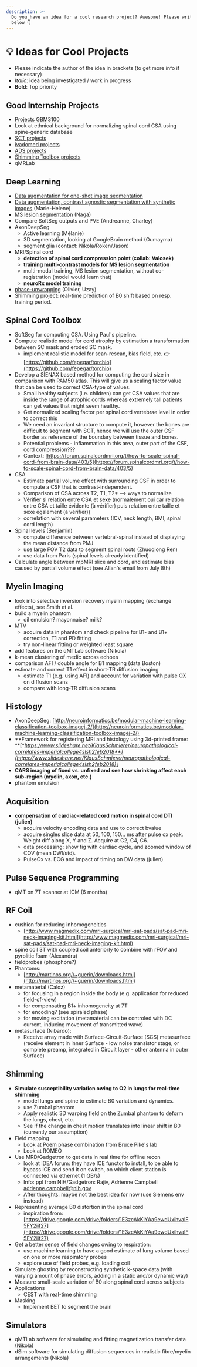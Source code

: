```yaml
---
description: >-
  Do you have an idea for a cool research project? Awesome! Please write it down
  below 👇
---
```


# <span>💡</span> Ideas for Cool Projects

* Please indicate the author of the idea in brackets (to get more info if necessary)
* _Italic_: idea being investigated / work in progress
* **Bold**: Top priority

## Good Internship Projects

* [Projects GBM3100](https://drive.google.com/drive/folders/1\_LuA1rKbHq6sgacGRvw3\_Er7sCWND0wt)
* Look at ethnical background for normalizing spinal cord CSA using spine-generic database
* [SCT projects](https://github.com/neuropoly/spinalcordtoolbox/issues?q=is%3Aopen+is%3Aissue+label%3A%22good+internship+project%22)
* [ivadomed projects](https://github.com/ivadomed/ivadomed/issues?q=is%3Aopen+is%3Aissue+label%3A%22Good+intership+project%22)
* [ADS projects](https://github.com/neuropoly/axondeepseg/labels/good%20internship%20project)
* [Shimming Toolbox projects](https://github.com/shimming-toolbox/shimming-toolbox/labels/good%20internship%20project)
* qMRLab

## Deep Learning

* [Data augmentation for one-shot image segmentation](https://arxiv.org/pdf/1902.09383v1.pdf)
* [Data augmentation, contrast agnostic segmentation with synthetic images](https://arxiv.org/abs/2003.01995) (Marie-Helene)
* [MS lesion segmentation](https://github.com/ivadomed/pipeline-ms-lesion) (Naga)
* Compare SoftSeg outputs and PVE (Andreanne, Charley)
* AxonDeepSeg
  * Active learning (Mélanie)
  * 3D segmentation, looking at GoogleBrain method (Oumayma)
  * segment glia (contact: Nikola/Roken/Jason)
* MRI/Spinal cord
  * **detection of spinal cord compression point (collab: Valosek)**
  * **training multi-contrast models for MS lesion segmentation**
  * multi-modal training, MS lesion segmentation, without co-registration (model would learn that)
  * **neuroRx model training**
* [phase-unwrapping](https://github.com/neuropoly/ml-phase-unwrapping) (Olivier, Uzay)
* Shimming project: real-time prediction of B0 shift based on resp. training period.

## Spinal Cord Toolbox

* SoftSeg for computing CSA. Using Paul's pipeline.
* Compute realistic model for cord atrophy by estimation a transformation between SC mask and eroded SC mask.
  * implement realistic model for scan-rescan, bias field, etc. 👉 [https://github.com/fepegar/torchio](https://github.com/fepegar/torchio)
* Develop a SIENAX based method for computing the cord size in comparison with PAM50 atlas. This will give us a scaling factor value that can be used to correct CSA-type of values.
  * Small healthy subjects (i.e. children) can get CSA values that are inside the range of atrophic cords whereas extremely tall patients can get values that might seem healthy.
  * Get normalized scaling factor per spinal cord vertebrae level in order to correct this
  * We need an invariant structure to compute it, however the bones are difficult to segment with SCT, hence we will use the outer CSF border as reference of the boundary between tissue and bones.
  * Potential problems - inflammation in this area, outer part of the CSF, cord compression???
  * Context: [https://forum.spinalcordmri.org/t/how-to-scale-spinal-cord-from-brain-data/403/5](https://forum.spinalcordmri.org/t/how-to-scale-spinal-cord-from-brain-data/403/5)
* CSA
  * Estimate partial volume effect with surrounding CSF in order to compute a CSF that is contrast-independent.
  * Comparison of CSA across T2, T1, T2\* –> ways to normalize
  * Vérifier si relation entre CSA et sexe (normalement oui car relation entre CSA et taille évidente (à vérifier) puis relation entre taille et sexe également (à vérifier))
  * correlation with several parameters (ICV, neck length, BMI, spinal cord length)
* Spinal levels (Benjamin)
  * compute difference between vertebral-spinal instead of displaying the mean distance from PMJ
  * use large FOV T2 data to segment spinal roots (Zhuoqiong Ren)
  * use data from Paris (spinal levels already identified)
* Calculate angle between mpMRI slice and cord, and estimate bias caused by partial volume effect (see Allan's email from July 8th)

## Myelin Imaging

* look into selective inversion recovery myelin mapping (exchange effects), see Smith et al.
* build a myelin phantom
  * oil emulsion? mayonnaise? milk?
* MTV
  * acquire data in phantom and check pipeline for B1- and B1+ correction, T1 and PD fitting
  * try non-linear fitting or weighted least square
* add features on the qMTLab software (Nikola)
* k-mean clustering of medic across echoes
* comparison AFI / double angle for B1 mapping (data Boston)
* estimate and correct T1 effect in short-TR diffusion imaging
  * estimate T1 (e.g. using AFI) and account for variation with pulse OX on diffusion scans
  * compare with long-TR diffusion scans

## Histology

* AxonDeepSeg: [http://neuroinformatics.be/modular-machine-learning-classification-toolbox-imagej-2/](http://neuroinformatics.be/modular-machine-learning-classification-toolbox-imagej-2/)
* **Framework for registering MRI and histology using 3d-printed frame: **[**https://www.slideshare.net/KlausSchmierer/neuropathological-correlates-imperialcollege4slsh2feb2018**](https://www.slideshare.net/KlausSchmierer/neuropathological-correlates-imperialcollege4slsh2feb2018)\*
* **CARS imaging of fixed vs. unfixed and see how shrinking affect each sub-region (myelin, axon, etc.)**
* phantom emulsion

## Acquisition

* **compensation of cardiac-related cord motion in spinal cord DTI (julien)**
  * acquire velocity encoding data and use to correct bvalue
  * acquire singles slice data at 50, 100, 150… ms after pulse ox peak. Weight diff along X, Y and Z. Acquire at C2, C4, C6.
  * data processing: show fig with cardiac cycle, and zoomed window of COV (mean DWI/std).
  * PulseOx vs. ECG and impact of timing on DW data (julien)

## Pulse Sequence Programming

* qMT on 7T scanner at ICM (6 months)

## RF Coil

* cushion for reducing inhomogeneities
  * [http://www.magmedix.com/mri-surgical/mri-sat-pads/sat-pad-mri-neck-imaging-kit.html](http://www.magmedix.com/mri-surgical/mri-sat-pads/sat-pad-mri-neck-imaging-kit.html)
* spine coil 3T with coupled coil anteriorly to combine with rFOV and pyrolitic foam (Alexandru)
* fieldprobes (phosphore?)
* Phantoms:
  * [http://martinos.org/\~guerin/downloads.html](http://martinos.org/\~guerin/downloads.html)
* metamaterial (Caloz)
  * for focusing in a region inside the body (e.g. application for reduced field-of-view)
  * for compensating B1+ inhomogeneity at 7T
  * for encoding? (see spiraled phase)
  * for moving excitation (metamaterial can be controled with DC current, inducing movement of transmitted wave)
* metasurface (Nibardo):
  * Receive array made with Surface-Circuit-Surface (SCS) metasurface (receive element in inner Surface - low noise transistor stage, or complete preamp, integrated in Circuit layer - other antenna in outer Surface)

## Shimming

* **Simulate susceptibility variation owing to O2 in lungs for real-time shimming**
  * model lungs and spine to estimate B0 variation and dynamics.
  * use Zumbal phantom
  * Apply realistic 3D warping field on the Zumbal phantom to deform the lungs, chest, etc.
  * See if the change in chest motion translates into linear shift in B0 (currently our assumption)
* Field mapping
  * Look at Poem phase combination from Bruce Pike's lab
  * Look at ROMEO
* Use MRD/Gadgetron to get data in real time for offline recon
  * look at IDEA forum: they have ICE functor to install, to be able to bypass ICE and send it on switch, on which client station is connected via ethernet (1 GB/s)
  * Info: ppl from NIH/Gadgetron: Rajiv, Adrienne Campbell [adrienne.campbell@nih.gov](mailto:adrienne.campbell@nih.gov)
  * After thoughts: maybe not the best idea for now (use Siemens env instead)
* Representing average B0 distortion in the spinal cord
  * inspiration from: [https://drive.google.com/drive/folders/1E3zcAkKiYAa9ewdUxihvaIF5FY2iif27](https://drive.google.com/drive/folders/1E3zcAkKiYAa9ewdUxihvaIF5FY2iif27)
* Get a better sense of field changes owing to respiration:
  * use machine learning to have a good estimate of lung volume based on one or more respiratory probes
  * explore use of field probes, e.g. loading coil
* Simulate ghosting by reconstructing synthetic k-space data (with varying amount of phase errors, adding in a static and/or dynamic way)
* Measure small-scale variation of B0 along spinal cord across subjects
* Applications
  * CEST with real-time shimming
* Masking
  * Implement BET to segment the brain

## Simulators

* qMTLab software for simulating and fitting magnetization transfer data (Nikola)
* dSim software for simulating diffusion sequences in realistic fibre/myelin arrangements (Nikola)
